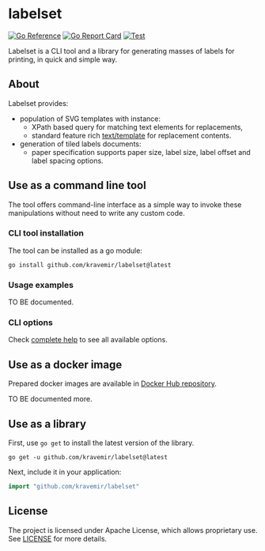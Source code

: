 labelset
========

[![Go Reference](https://pkg.go.dev/badge/github.com/kravemir/labelset.svg)](https://pkg.go.dev/github.com/kravemir/labelset)
[![Go Report Card](https://goreportcard.com/badge/github.com/kravemir/labelset)](https://goreportcard.com/report/github.com/kravemir/labelset)
[![Test](https://github.com/kravemir/labelset/actions/workflows/test.yml/badge.svg)](https://github.com/kravemir/labelset/actions/workflows/test.yml)

Labelset is a CLI tool and a library for generating masses of labels for printing, in quick and simple way.

## About

Labelset provides:

- population of SVG templates with instance:
  - XPath based query for matching text elements for replacements,
  - standard feature rich [text/template](https://pkg.go.dev/text/template) for replacement contents.
- generation of tiled labels documents:
  - paper specification supports paper size, label size, label offset and label spacing options.

## Use as a command line tool

The tool offers command-line interface as a simple way to invoke these manipulations without need to write any custom code.

###  CLI tool installation

The tool can be installed as a go module:

```shell
go install github.com/kravemir/labelset@latest
```

### Usage examples

TO BE documented.

### CLI options

Check [complete help](docs/cli) to see all available options.

## Use as a docker image

Prepared docker images are available in [Docker Hub repository](https://hub.docker.com/r/kravemir/labelset/tags).

TO BE documented more.

## Use as a library

First, use `go get` to install the latest version of the library.

```shell
go get -u github.com/kravemir/labelset@latest
```

Next, include it in your application:

```go
import "github.com/kravemir/labelset"
```

## License

The project is licensed under Apache License, which allows proprietary use. See [LICENSE](LICENSE) for more details.

